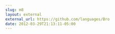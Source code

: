 ```yaml
---
slug: m8
layout: external
external_url: https://github.com/languages/Bro
date: 2012-03-29T21:13:11-05:00
---
```

